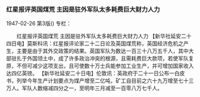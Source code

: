 ### 红星报评英国煤荒  主因是驻外军队太多耗费巨大财力人力

1947-02-26
第3版()
专栏：

　　红星报评英国煤荒
    主因是驻外军队太多耗费巨大财力人力
    【新华社延安二十四日电】莫斯科讯：红星报评论家二十二日论及英国煤荒称，英国经济危机之产生，主要是由于其外交政策的结果。英国军队为数达一百三十八万五千人，其中大部驻扎于外国领土中，成了许多政治冲突的根源，且需耗费巨大款项，若使军队复原，不但可减少这项支出，且可使数十万士兵能参加工业生产，并可增加国家收入达四亿英镑。
    【新华社延安二十日电】伦敦讯：英政府于二十一日公布一白皮书，列举今年生产计划要点为煤产增至二亿吨，矿工自目前之六十九万增至七十三万人。军队人数缩减四分之一，至明年三月减至一百零八万七千人。
